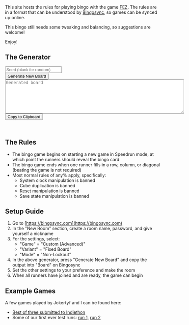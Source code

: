 This site hosts the rules for playing bingo with the game [FEZ](http://www.fezgame.com/). The rules are in a format that can be understood by [Bingosync](https://bingosync.com), so games can be synced up online.

This bingo still needs some tweaking and balancing, so suggestions are welcome!

Enjoy!

## The Generator

<div>
	<input id="seed-text" value="" placeholder="Seed (blank for random)"/>
</div>
<div>
	<input id="generate-button" type="button" value="Generate New Board"/>
</div>
<div>
	<textarea id="output-textarea" placeholder="Generated board" cols="70" rows="7"></textarea>
</div>
<input id="copy-button" type="button" value="Copy to Clipboard"/>
<p id="copied-text" style="visibility: hidden">Copied!</p>
<script src="custom_generator.js"></script>
<script src="fez_bingolist_custom.js"></script>
<script>
	const seedText = document.getElementById("seed-text")
	const generateButton = document.getElementById("generate-button")
	const outputTextarea = document.getElementById("output-textarea")
	const copyButton = document.getElementById("copy-button")
	const copiedText = document.getElementById("copied-text")
	generateButton.onclick = function()
	{
		// Generate board
		let opts = {}
		if (seedText.value.length > 0)
		{
			let seed = parseInt(seedText.value)
			if (!isNaN(seed))
			{
				seed = seed % 2147483648
				seedText.value = seed
				opts.seed = seed
			}
			else
			{
				console.log(seedText.value, "is not a valid seed, ignoring")
				seedText.value = ""
			}
		}
		let newBoard = bingoGeneratorCustom(JSON.parse(JSON.stringify(bingoListCustom)), opts)
		let json = []
		for (i = 0; i < 25; i++)
		{
			json[i] = {name: newBoard[i].name}
			if (json[i].name.startsWith("#!#"))
				json[i].name = json[i].name.substring(3, json[i].name.length - 3)
		}
		outputTextarea.value = JSON.stringify(json)
		copiedText.style.visibility = "hidden"
	}
	copyButton.onclick = function()
	{
		navigator.clipboard.writeText(outputTextarea.value)
		copiedText.style.visibility = "visible"
	}
</script>

## The Rules

* The bingo game begins on starting a new game in Speedrun mode, at which point the runners should reveal the bingo card
* The bingo game ends when one runner fills in a row, column, or diagonal (beating the game is not required)
* Most normal rules of any% apply, specifically:
	* System clock manipulation is banned
	* Cube duplication is banned
	* Reset manipulation is banned
	* Save state manipulation is banned

## Setup Guide

1. Go to [https://bingosync.com](https://bingosync.com)
2. In the "New Room" section, create a room name, password, and give yourself a nickname
3. For the settings, select:
	* "Game" = "Custom (Advanced)"
	* "Variant" = "Fixed Board"
	* "Mode" = "Non-Lockout"
4. In the above generator, press "Generate New Board" and copy the output into "Board" on Bingosync
5. Set the other settings to your preference and make the room
6. When all runners have joined and are ready, the game can begin

## Example Games

A few games played by Jokertyf and I can be found here:

* [Best of three submitted to Indiethon](https://youtu.be/DqVuff4dB9I)
* Some of our first ever test runs: [run 1](https://www.twitch.tv/videos/1452319274), [run 2](https://www.twitch.tv/videos/1452319276)
